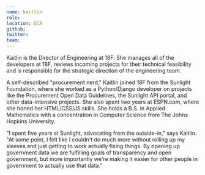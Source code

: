 ```yaml
---
name: kaitlin
role:
location: DCA
github:
twitter:
team:
---
```


Kaitlin is the Director of Engineering at 18F. She manages all of the developers at 18F, reviews incoming projects for their technical feasibility and is responsible for the strategic direction of the engineering team.

A self-described "procurement nerd," Kaitlin joined 18F from the Sunlight Foundation, where she worked as a Python/Django developer on projects like the Procurement Open Data Guidelines, the Sunlight API portal, and other data-intensive projects. She also spent two years at ESPN.com, where she honed her HTML/CSS/JS skills. She holds a B.S. in Applied Mathematics with a concentration in Computer Science from The Johns Hopkins University.

"I spent five years at Sunlight, advocating from the outside-in," says Kaitlin. "At some point, I felt like I couldn't do much more without rolling up my sleeves and just getting to work actually fixing things. By opening up government data we are fulfilling goals of transparency and open government, but more importantly we're making it easier for other people in government to actually use that data."
